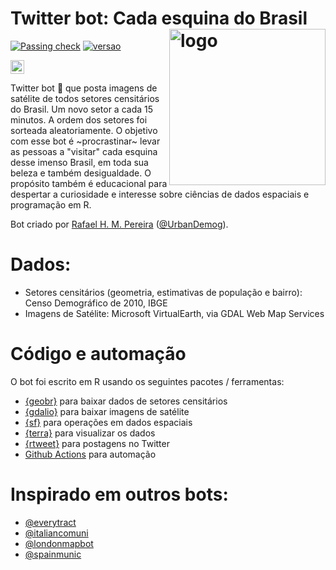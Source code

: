 # Twitter bot: Cada esquina do Brasil <img align="right" src="https://www.urbandemographics.org/img/package_logo/esquinadobrasil_logo.png" alt="logo" width="250">

[![Passing check](https://github.com/rafapereirabr/todos_setores/actions/workflows/bot-schedule.yaml/badge.svg)](https://github.com/rafapereirabr/todos_setores/actions)
[![versao](https://img.shields.io/badge/V.-0.2.0-yellow)](https://img.shields.io/badge/V.-0.2.0-yellow)

<p align="left">
<a href="https://twitter.com/esquinadobrasil"><img src="https://img.shields.io/badge/%40esquinadobrasil-blue?style=flat&labelColor=1DA1F2&color=1DA1F2&logo=twitter&logoColor=white" alt=“Follow me" height=22 ></a>
</p>

Twitter bot :robot: que posta imagens de satélite de todos setores censitários do Brasil. Um novo setor a cada 15 minutos. A ordem dos setores foi sorteada aleatoriamente. O objetivo com esse bot é ~procrastinar~  levar as pessoas a "visitar" cada esquina desse imenso Brasil, em toda sua beleza e também desigualdade. O propósito também é educacional para despertar a curiosidade e interesse sobre ciências de dados espaciais e programação em R.

Bot criado por [Rafael H. M. Pereira](https://www.urbandemographics.org/about/) ([@UrbanDemog](https://twitter.com/UrbanDemog)).

# Dados:
- Setores censitários (geometria, estimativas de população e bairro): Censo Demográfico de 2010, IBGE
- Imagens de Satélite: Microsoft VirtualEarth, via GDAL Web Map Services



# Código e automação

O bot foi escrito em R usando os seguintes pacotes / ferramentas:

- [{geobr}](https://ipeagit.github.io/geobr/) para baixar dados de setores censitários 
- [{gdalio}](https://github.com/hypertidy/gdalio) para baixar imagens de satélite 
- [{sf}](https://r-spatial.github.io/sf/index.html) para operações em dados espaciais
- [{terra}](https://rspatial.github.io/terra/index.html) para visualizar os dados 
- [{rtweet}](https://docs.ropensci.org/rtweet/) para postagens no Twitter
- [Github Actions](https://github.com/features/actions) para automação



# Inspirado em outros bots:

- [@everytract](https://twitter.com/everytract)
- [@italiancomuni](https://twitter.com/italiancomuni)
- [@londonmapbot](https://twitter.com/londonmapbot)
- [@spainmunic](https://twitter.com/spainmunic)


